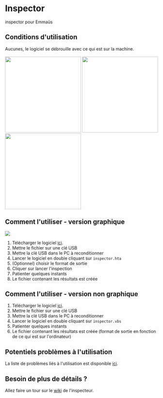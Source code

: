 # Inspector
inspector pour Emmaüs

## Conditions d'utilisation
Aucunes, le logiciel se débrouille avec ce qui est sur la machine.<br /> <br />
<img src="https://upload.wikimedia.org/wikipedia/commons/thumb/8/80/LibreOffice_6.1_Calc_Icon.svg/512px-LibreOffice_6.1_Calc_Icon.svg.png" width="250" height="250" />
<img src="https://icon-library.com/images/ms-excel-icon/ms-excel-icon-12.jpg" width="250" height="250" />
<img src="https://cdn.icon-icons.com/icons2/2753/PNG/512/ext_csv_filetype_icon_176252.png" width="250" height="250" />

## Comment l'utiliser - version graphique
![](https://user-images.githubusercontent.com/91908415/141848177-3f16f451-9e68-4ab0-ba7c-82525dc19655.png)
<!--
![1](https://user-images.githubusercontent.com/92113596/142274809-fc4c4fe9-a740-440b-9eb3-b530fb378c4d.png)
![2](https://user-images.githubusercontent.com/92113596/142274812-5cc0a683-9021-4c68-843f-04a1f874d8df.png)
![3](https://user-images.githubusercontent.com/92113596/142274815-fb431c3b-3321-4b46-b700-e2b6c8c2d29a.png)
![4](https://user-images.githubusercontent.com/92113596/142274818-b9c9f398-3e5f-4391-8b56-e12935d15a79.png)
![5](https://user-images.githubusercontent.com/92113596/142274820-29016914-4e47-4b01-9349-bad261a6b073.png)
![6](https://user-images.githubusercontent.com/92113596/142274823-edbb754f-56ec-48c2-8c72-d79e2a12c9af.png)
![7](https://user-images.githubusercontent.com/92113596/142274825-9d679e72-c773-4df2-aae6-1a8a6ca4021d.png)
![8](https://user-images.githubusercontent.com/92113596/142274826-df14fc39-5593-4255-b863-178875c25727.png)
![9](https://user-images.githubusercontent.com/92113596/142274827-3c419a4f-b4a3-43f7-82e9-685dfd4232ac.png)
![10](https://user-images.githubusercontent.com/92113596/142274829-d47bd3e4-3ca4-4cb3-9fc8-49567c7185b2.png)
![11](https://user-images.githubusercontent.com/92113596/142274832-b677d0f2-c2ae-4342-8c8e-af644d5a4b66.png)
![error1](https://user-images.githubusercontent.com/92113596/142274833-7f8f424e-5ec1-440d-b2e1-ffff817dcce2.png)
-->
1. Télécharger le logiciel [ici](https://raw.githubusercontent.com/emmausConnect/inspector/main/inspector.hta).
2. Mettre le fichier sur une clé USB
3. Mettre la clé USB dans le PC à reconditionner
4. Lancer le logiciel en double cliquant sur ```inspector.hta```
5. (Optionnel) choisir le format de sortie
6. Cliquer sur lancer l'inspection
7. Patienter quelques instants
8. Le fichier contenant les résultats est créée

## Comment l'utiliser - version non graphique
<!--
![1](https://user-images.githubusercontent.com/92113596/142456824-c13be629-f7dd-4a4f-b619-35d4eb77104c.png)
![2](https://user-images.githubusercontent.com/92113596/142456831-dbda6e17-7301-4464-80b6-d7062c237dc6.png)
![3](https://user-images.githubusercontent.com/92113596/142456835-3e367edf-b2cc-48b6-b58c-cd280a56dd91.png)
![4](https://user-images.githubusercontent.com/92113596/142456836-ce8608d7-dea6-4e34-a2cd-b3fdc231f45c.png)
![5](https://user-images.githubusercontent.com/92113596/142459743-f7bb87e7-f3bc-4628-9106-7662bb1830d7.png)
![6](https://user-images.githubusercontent.com/92113596/142459746-3cffe0d6-c1cb-40a6-91b2-1da6ad1da992.png)
![7](https://user-images.githubusercontent.com/92113596/142459749-de52248e-e8b0-408a-a64e-53320624d856.png)
![9](https://user-images.githubusercontent.com/92113596/142459751-5ba04a79-2ad1-4840-b366-615dfc3a1c2b.png)
-->
1. Télécharger le logiciel [ici](https://raw.githubusercontent.com/emmausConnect/inspector/main/inspector.vbs).
2. Mettre le fichier sur une clé USB
3. Mettre la clé USB dans le PC à reconditionner
4. Lancer le logiciel en double cliquant sur ```inspector.vbs```
5. Patienter quelques instants
6. Le fichier contenant les résultats est créée (format de sortie en fonction de ce qui est sur l'ordinateur)

## Potentiels problèmes à l'utilisation
La liste de problèmes liés à l'utilisation est disponible [ici](../../issues).

## Besoin de plus de détails ?
Allez faire un tour sur le [wiki](https://github.com/emmausConnect/inspector/wiki) de l'inspecteur.
